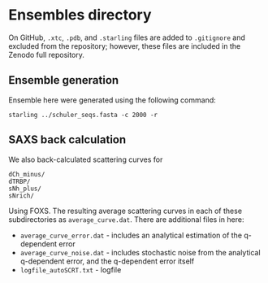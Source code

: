 # Ensembles directory
On GitHub, `.xtc`, `.pdb`, and `.starling` files are added to `.gitignore` and excluded from the repository; however, these files are included in the Zenodo full repository.


## Ensemble generation
Ensemble here were generated using the following command:

	starling ../schuler_seqs.fasta -c 2000 -r
	
	
## SAXS back calculation
We also back-calculated scattering curves for 

	dCh_minus/
	dTRBP/
	sNh_plus/
	sNrich/
	
Using FOXS. The resulting average scattering curves in each of these subdirectories as `average_curve.dat`. There are additional files in here:

* `average_curve_error.dat` - includes an analytical estimation of the q-dependent error
* `average_curve_noise.dat` - includes stochastic noise from the analytical q-dependent error, and the q-dependent error itself
* `logfile_autoSCRT.txt` - logfile 
		